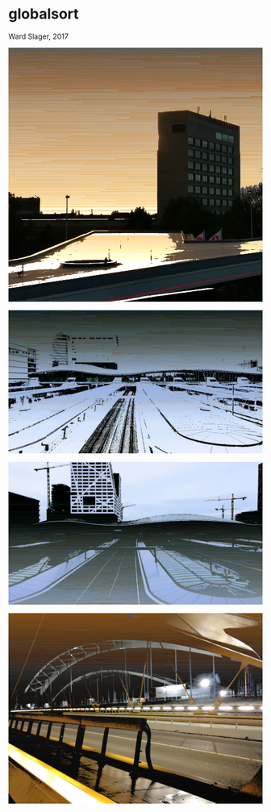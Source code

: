 # globalsort
Ward Slager, 2017

![globalsort 0](docs/globalsort0.png?raw=true)

![globalsort 1](docs/globalsort1.png?raw=true)

![globalsort 2](docs/globalsort2.png?raw=true)

![globalsort 3](docs/globalsort3.png?raw=true)
